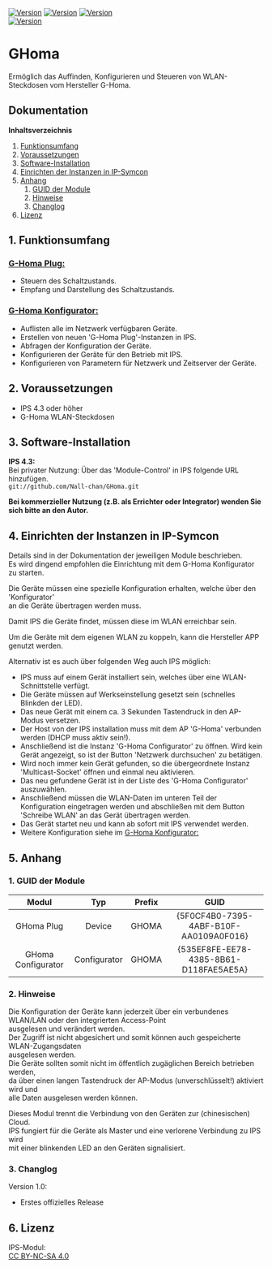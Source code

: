 [![Version](https://img.shields.io/badge/Symcon-PHPModul-red.svg)](https://www.symcon.de/service/dokumentation/entwicklerbereich/sdk-tools/sdk-php/)
[![Version](https://img.shields.io/badge/Modul%20Version-1.00-blue.svg)]()
[![Version](https://img.shields.io/badge/License-CC%20BY--NC--SA%204.0-green.svg)](https://creativecommons.org/licenses/by-nc-sa/4.0/)  
[![Version](https://img.shields.io/badge/Symcon%20Version-4.3%20%3E-green.svg)](https://www.symcon.de/forum/threads/30857-IP-Symcon-4-3-%28Stable%29-Changelog)

# GHoma 
Ermöglich das Auffinden, Konfigurieren und Steueren
von WLAN-Steckdosen vom Hersteller G-Homa.


## Dokumentation

**Inhaltsverzeichnis**

1. [Funktionsumfang](#1-funktionsumfang)  
2. [Voraussetzungen](#2-voraussetzungen)  
3. [Software-Installation](#3-software-installation) 
4. [Einrichten der Instanzen in IP-Symcon](#4-einrichten-der-instanzen-in-ip-symcon)
5. [Anhang](#5-anhang)  
    1. [GUID der Module](#1-guid-der-module)
    2. [Hinweise](#2-hinweise)
    3. [Changlog](#3-changlog)
6. [Lizenz](#6-lizenz)

## 1. Funktionsumfang

### [G-Homa Plug:](GHPlug/)  

 - Steuern des Schaltzustands.  
 - Empfang und Darstellung des Schaltzustands.  

### [G-Homa Konfigurator:](GHConfigurator/)  

 - Auflisten alle im Netzwerk verfügbaren Geräte.  
 - Erstellen von neuen 'G-Homa Plug'-Instanzen in IPS.  
 - Abfragen der Konfiguration der Geräte.  
 - Konfigurieren der Geräte für den Betrieb mit IPS.  
 - Konfigurieren von Parametern für Netzwerk und Zeitserver der Geräte.  

## 2. Voraussetzungen

 - IPS 4.3 oder höher  
 - G-Homa WLAN-Steckdosen  

## 3. Software-Installation

**IPS 4.3:**  
   Bei privater Nutzung: Über das 'Module-Control' in IPS folgende URL hinzufügen.  
    `git://github.com/Nall-chan/GHoma.git`  

   **Bei kommerzieller Nutzung (z.B. als Errichter oder Integrator) wenden Sie sich bitte an den Autor.**  

## 4. Einrichten der Instanzen in IP-Symcon

Details sind in der Dokumentation der jeweiligen Module beschrieben.  
Es wird dingend empfohlen die Einrichtung mit dem G-Homa Konfigurator zu starten.  

Die Geräte müssen eine spezielle Konfiguration erhalten, welche über den 'Konfigurator'  
an die Geräte übertragen werden muss.  

Damit IPS die Geräte findet, müssen diese im WLAN erreichbar sein.  

Um die Geräte mit dem eigenen WLAN zu koppeln, kann die Hersteller APP genutzt werden.  

Alternativ ist es auch über folgenden Weg auch IPS möglich:  

- IPS muss auf einem Gerät installiert sein, welches über eine WLAN-Schnittstelle verfügt.  
- Die Geräte müssen auf Werkseinstellung gesetzt sein (schnelles Blinkden der LED).  
- Das neue Gerät mit einem ca. 3 Sekunden Tastendruck in den AP-Modus versetzen.  
- Der Host von der IPS installation muss mit dem AP 'G-Homa' verbunden werden (DHCP muss aktiv sein!).  
- Anschließend ist die Instanz 'G-Homa Configurator' zu öffnen. Wird kein Gerät angezeigt, so ist der Button 'Netzwerk durchsuchen' zu betätigen.  
- Wird noch immer kein Gerät gefunden, so die übergeordnete Instanz 'Multicast-Socket' öffnen und einmal neu aktivieren.  
- Das neu gefundene Gerät ist in der Liste des 'G-Homa Configurator' auszuwählen.  
- Anschließend müssen die WLAN-Daten im unteren Teil der Konfiguration eingetragen werden und abschließen mit dem Button 'Schreibe WLAN' an das Gerät übertragen werden.  
- Das Gerät startet neu und kann ab sofort mit IPS verwendet werden.  
- Weitere Konfiguration siehe im [G-Homa Konfigurator:](GHConfigurator/)  

## 5. Anhang

###  1. GUID der Module

 
| Modul              | Typ          |Prefix  | GUID                                   |
| :----------------: | :----------: | :----: | :------------------------------------: |
| GHoma Plug         | Device       | GHOMA  | {5F0CF4B0-7395-4ABF-B10F-AA0109A0F016} |
| GHoma Configurator | Configurator | GHOMA  | {535EF8FE-EE78-4385-8B61-D118FAE5AE5A} |


### 2. Hinweise  

 Die Konfiguration der Geräte kann jederzeit über ein verbundenes WLAN/LAN oder den integrierten Access-Point  
 ausgelesen und verändert werden.  
 Der Zugriff ist nicht abgesichert und somit können auch gespeicherte WLAN-Zugangsdaten  
 ausgelesen werden.  
 Die Geräte sollten somit nicht im öffentlich zugäglichen Bereich betrieben werden,  
 da über einen langen Tastendruck der AP-Modus (unverschlüsselt!) aktiviert wird und  
 alle Daten ausgelesen werden können.  
 
 Dieses Modul trennt die Verbindung von den Geräten zur (chinesischen) Cloud.  
 IPS fungiert für die Geräte als Master und eine verlorene Verbindung zu IPS wird  
 mit einer blinkenden LED an den Geräten signalisiert.  


### 3. Changlog

Version 1.0:  
 - Erstes offizielles Release  

## 6. Lizenz

  IPS-Modul:  
  [CC BY-NC-SA 4.0](https://creativecommons.org/licenses/by-nc-sa/4.0/)  